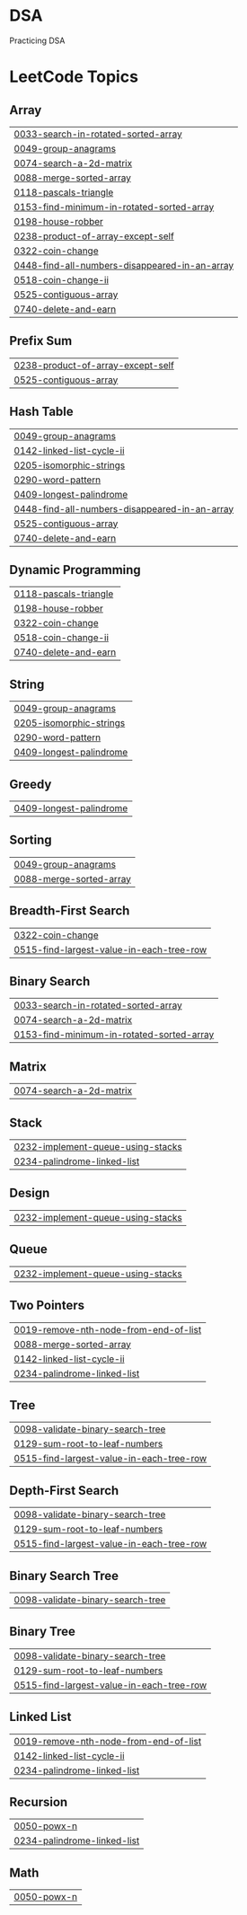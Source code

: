 # DSA
Practicing DSA

<!---LeetCode Topics Start-->
# LeetCode Topics
## Array
|  |
| ------- |
| [0033-search-in-rotated-sorted-array](https://github.com/MrunalKakirwar/DSA/tree/master/0033-search-in-rotated-sorted-array) |
| [0049-group-anagrams](https://github.com/MrunalKakirwar/DSA/tree/master/0049-group-anagrams) |
| [0074-search-a-2d-matrix](https://github.com/MrunalKakirwar/DSA/tree/master/0074-search-a-2d-matrix) |
| [0088-merge-sorted-array](https://github.com/MrunalKakirwar/DSA/tree/master/0088-merge-sorted-array) |
| [0118-pascals-triangle](https://github.com/MrunalKakirwar/DSA/tree/master/0118-pascals-triangle) |
| [0153-find-minimum-in-rotated-sorted-array](https://github.com/MrunalKakirwar/DSA/tree/master/0153-find-minimum-in-rotated-sorted-array) |
| [0198-house-robber](https://github.com/MrunalKakirwar/DSA/tree/master/0198-house-robber) |
| [0238-product-of-array-except-self](https://github.com/MrunalKakirwar/DSA/tree/master/0238-product-of-array-except-self) |
| [0322-coin-change](https://github.com/MrunalKakirwar/DSA/tree/master/0322-coin-change) |
| [0448-find-all-numbers-disappeared-in-an-array](https://github.com/MrunalKakirwar/DSA/tree/master/0448-find-all-numbers-disappeared-in-an-array) |
| [0518-coin-change-ii](https://github.com/MrunalKakirwar/DSA/tree/master/0518-coin-change-ii) |
| [0525-contiguous-array](https://github.com/MrunalKakirwar/DSA/tree/master/0525-contiguous-array) |
| [0740-delete-and-earn](https://github.com/MrunalKakirwar/DSA/tree/master/0740-delete-and-earn) |
## Prefix Sum
|  |
| ------- |
| [0238-product-of-array-except-self](https://github.com/MrunalKakirwar/DSA/tree/master/0238-product-of-array-except-self) |
| [0525-contiguous-array](https://github.com/MrunalKakirwar/DSA/tree/master/0525-contiguous-array) |
## Hash Table
|  |
| ------- |
| [0049-group-anagrams](https://github.com/MrunalKakirwar/DSA/tree/master/0049-group-anagrams) |
| [0142-linked-list-cycle-ii](https://github.com/MrunalKakirwar/DSA/tree/master/0142-linked-list-cycle-ii) |
| [0205-isomorphic-strings](https://github.com/MrunalKakirwar/DSA/tree/master/0205-isomorphic-strings) |
| [0290-word-pattern](https://github.com/MrunalKakirwar/DSA/tree/master/0290-word-pattern) |
| [0409-longest-palindrome](https://github.com/MrunalKakirwar/DSA/tree/master/0409-longest-palindrome) |
| [0448-find-all-numbers-disappeared-in-an-array](https://github.com/MrunalKakirwar/DSA/tree/master/0448-find-all-numbers-disappeared-in-an-array) |
| [0525-contiguous-array](https://github.com/MrunalKakirwar/DSA/tree/master/0525-contiguous-array) |
| [0740-delete-and-earn](https://github.com/MrunalKakirwar/DSA/tree/master/0740-delete-and-earn) |
## Dynamic Programming
|  |
| ------- |
| [0118-pascals-triangle](https://github.com/MrunalKakirwar/DSA/tree/master/0118-pascals-triangle) |
| [0198-house-robber](https://github.com/MrunalKakirwar/DSA/tree/master/0198-house-robber) |
| [0322-coin-change](https://github.com/MrunalKakirwar/DSA/tree/master/0322-coin-change) |
| [0518-coin-change-ii](https://github.com/MrunalKakirwar/DSA/tree/master/0518-coin-change-ii) |
| [0740-delete-and-earn](https://github.com/MrunalKakirwar/DSA/tree/master/0740-delete-and-earn) |
## String
|  |
| ------- |
| [0049-group-anagrams](https://github.com/MrunalKakirwar/DSA/tree/master/0049-group-anagrams) |
| [0205-isomorphic-strings](https://github.com/MrunalKakirwar/DSA/tree/master/0205-isomorphic-strings) |
| [0290-word-pattern](https://github.com/MrunalKakirwar/DSA/tree/master/0290-word-pattern) |
| [0409-longest-palindrome](https://github.com/MrunalKakirwar/DSA/tree/master/0409-longest-palindrome) |
## Greedy
|  |
| ------- |
| [0409-longest-palindrome](https://github.com/MrunalKakirwar/DSA/tree/master/0409-longest-palindrome) |
## Sorting
|  |
| ------- |
| [0049-group-anagrams](https://github.com/MrunalKakirwar/DSA/tree/master/0049-group-anagrams) |
| [0088-merge-sorted-array](https://github.com/MrunalKakirwar/DSA/tree/master/0088-merge-sorted-array) |
## Breadth-First Search
|  |
| ------- |
| [0322-coin-change](https://github.com/MrunalKakirwar/DSA/tree/master/0322-coin-change) |
| [0515-find-largest-value-in-each-tree-row](https://github.com/MrunalKakirwar/DSA/tree/master/0515-find-largest-value-in-each-tree-row) |
## Binary Search
|  |
| ------- |
| [0033-search-in-rotated-sorted-array](https://github.com/MrunalKakirwar/DSA/tree/master/0033-search-in-rotated-sorted-array) |
| [0074-search-a-2d-matrix](https://github.com/MrunalKakirwar/DSA/tree/master/0074-search-a-2d-matrix) |
| [0153-find-minimum-in-rotated-sorted-array](https://github.com/MrunalKakirwar/DSA/tree/master/0153-find-minimum-in-rotated-sorted-array) |
## Matrix
|  |
| ------- |
| [0074-search-a-2d-matrix](https://github.com/MrunalKakirwar/DSA/tree/master/0074-search-a-2d-matrix) |
## Stack
|  |
| ------- |
| [0232-implement-queue-using-stacks](https://github.com/MrunalKakirwar/DSA/tree/master/0232-implement-queue-using-stacks) |
| [0234-palindrome-linked-list](https://github.com/MrunalKakirwar/DSA/tree/master/0234-palindrome-linked-list) |
## Design
|  |
| ------- |
| [0232-implement-queue-using-stacks](https://github.com/MrunalKakirwar/DSA/tree/master/0232-implement-queue-using-stacks) |
## Queue
|  |
| ------- |
| [0232-implement-queue-using-stacks](https://github.com/MrunalKakirwar/DSA/tree/master/0232-implement-queue-using-stacks) |
## Two Pointers
|  |
| ------- |
| [0019-remove-nth-node-from-end-of-list](https://github.com/MrunalKakirwar/DSA/tree/master/0019-remove-nth-node-from-end-of-list) |
| [0088-merge-sorted-array](https://github.com/MrunalKakirwar/DSA/tree/master/0088-merge-sorted-array) |
| [0142-linked-list-cycle-ii](https://github.com/MrunalKakirwar/DSA/tree/master/0142-linked-list-cycle-ii) |
| [0234-palindrome-linked-list](https://github.com/MrunalKakirwar/DSA/tree/master/0234-palindrome-linked-list) |
## Tree
|  |
| ------- |
| [0098-validate-binary-search-tree](https://github.com/MrunalKakirwar/DSA/tree/master/0098-validate-binary-search-tree) |
| [0129-sum-root-to-leaf-numbers](https://github.com/MrunalKakirwar/DSA/tree/master/0129-sum-root-to-leaf-numbers) |
| [0515-find-largest-value-in-each-tree-row](https://github.com/MrunalKakirwar/DSA/tree/master/0515-find-largest-value-in-each-tree-row) |
## Depth-First Search
|  |
| ------- |
| [0098-validate-binary-search-tree](https://github.com/MrunalKakirwar/DSA/tree/master/0098-validate-binary-search-tree) |
| [0129-sum-root-to-leaf-numbers](https://github.com/MrunalKakirwar/DSA/tree/master/0129-sum-root-to-leaf-numbers) |
| [0515-find-largest-value-in-each-tree-row](https://github.com/MrunalKakirwar/DSA/tree/master/0515-find-largest-value-in-each-tree-row) |
## Binary Search Tree
|  |
| ------- |
| [0098-validate-binary-search-tree](https://github.com/MrunalKakirwar/DSA/tree/master/0098-validate-binary-search-tree) |
## Binary Tree
|  |
| ------- |
| [0098-validate-binary-search-tree](https://github.com/MrunalKakirwar/DSA/tree/master/0098-validate-binary-search-tree) |
| [0129-sum-root-to-leaf-numbers](https://github.com/MrunalKakirwar/DSA/tree/master/0129-sum-root-to-leaf-numbers) |
| [0515-find-largest-value-in-each-tree-row](https://github.com/MrunalKakirwar/DSA/tree/master/0515-find-largest-value-in-each-tree-row) |
## Linked List
|  |
| ------- |
| [0019-remove-nth-node-from-end-of-list](https://github.com/MrunalKakirwar/DSA/tree/master/0019-remove-nth-node-from-end-of-list) |
| [0142-linked-list-cycle-ii](https://github.com/MrunalKakirwar/DSA/tree/master/0142-linked-list-cycle-ii) |
| [0234-palindrome-linked-list](https://github.com/MrunalKakirwar/DSA/tree/master/0234-palindrome-linked-list) |
## Recursion
|  |
| ------- |
| [0050-powx-n](https://github.com/MrunalKakirwar/DSA/tree/master/0050-powx-n) |
| [0234-palindrome-linked-list](https://github.com/MrunalKakirwar/DSA/tree/master/0234-palindrome-linked-list) |
## Math
|  |
| ------- |
| [0050-powx-n](https://github.com/MrunalKakirwar/DSA/tree/master/0050-powx-n) |
<!---LeetCode Topics End-->